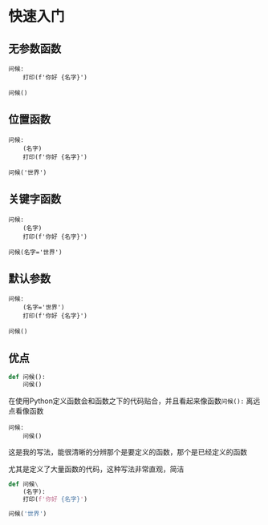 # 快速入门

## 无参数函数

```xy
问候:
    打印(f'你好 {名字}')

问候()
```

## 位置函数

```xy
问候:
    (名字)
    打印(f'你好 {名字}')

问候('世界')
```

## 关键字函数

```xy
问候:
    (名字)
    打印(f'你好 {名字}')

问候(名字='世界')
```

## 默认参数

```xy
问候:
    (名字='世界')
    打印(f'你好 {名字}')

问候()
```

## 优点

```python
def 问候():
    问侯()
```

在使用Python定义函数会和函数之下的代码贴合，并且看起来像函数`问候():`
离远点看像函数

```xy
问候:
    问侯()
```

这是我的写法，能很清晰的分辨那个是要定义的函数，那个是已经定义的函数

尤其是定义了大量函数的代码，这种写法非常直观，简洁

```python
def 问候\
    (名字):
    打印(f'你好 {名字}')

问候('世界')
```